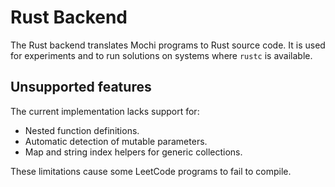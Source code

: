 # Rust Backend

The Rust backend translates Mochi programs to Rust source code. It is used for experiments and to run solutions on systems where `rustc` is available.

## Unsupported features

The current implementation lacks support for:

- Nested function definitions.
- Automatic detection of mutable parameters.
- Map and string index helpers for generic collections.

These limitations cause some LeetCode programs to fail to compile.
